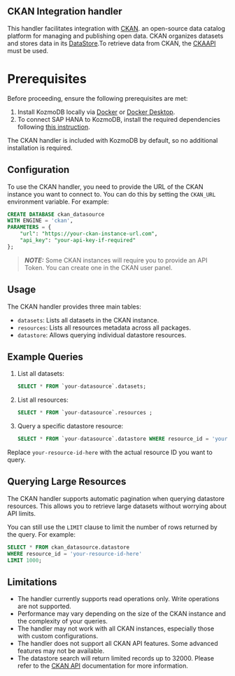 ## CKAN Integration handler

This handler facilitates integration with [CKAN](https://ckan.org/).
an open-source data catalog platform for managing and publishing open data. CKAN organizes datasets and stores data in its [DataStore](http://docs.ckan.org/en/2.11/maintaining/datastore.html).To retrieve data from CKAN, the [CKAAPI](https://github.com/ckan/ckanapi) must be used.

# Prerequisites

Before proceeding, ensure the following prerequisites are met:

1. Install KozmoDB locally via [Docker](https://docs.kozmodb.com/setup/self-hosted/docker) or [Docker Desktop](https://docs.kozmodb.com/setup/self-hosted/docker-desktop).
2. To connect SAP HANA to KozmoDB, install the required dependencies following [this instruction](https://docs.kozmodb.com/setup/self-hosted/docker#install-dependencies).

The CKAN handler is included with KozmoDB by default, so no additional installation is required.

## Configuration

To use the CKAN handler, you need to provide the URL of the CKAN instance you want to connect to. You can do this by setting the `CKAN_URL` environment variable. For example:

```sql
CREATE DATABASE ckan_datasource
WITH ENGINE = 'ckan',
PARAMETERS = {
    "url": "https://your-ckan-instance-url.com",
    "api_key": "your-api-key-if-required"
};
```

> **_NOTE:_** Some CKAN instances will require you to provide an API Token. You can create one in the CKAN user panel.

## Usage

The CKAN handler provides three main tables:

- `datasets`: Lists all datasets in the CKAN instance.
- `resources`: Lists all resources metadata across all packages.
- `datastore`:  Allows querying individual datastore resources.

## Example Queries

1. List all datasets:

    ```sql
    SELECT * FROM `your-datasource`.datasets;
    ```

2. List all resources:

    ```sql
    SELECT * FROM `your-datasource`.resources ;
    ```

3. Query a specific datastore resource:

    ```sql
    SELECT * FROM `your-datasource`.datastore WHERE resource_id = 'your-resource-id';
    ```

Replace `your-resource-id-here` with the actual resource ID you want to query.

## Querying Large Resources

The CKAN handler supports automatic pagination when querying datastore resources. This allows you to retrieve large datasets without worrying about API limits.

You can still use the `LIMIT` clause to limit the number of rows returned by the query. For example:

```sql
SELECT * FROM ckan_datasource.datastore 
WHERE resource_id = 'your-resource-id-here' 
LIMIT 1000;
```

## Limitations

- The handler currently supports read operations only. Write operations are not supported.
- Performance may vary depending on the size of the CKAN instance and the complexity of your queries.
- The handler may not work with all CKAN instances, especially those with custom configurations.
- The handler does not support all CKAN API features. Some advanced features may not be available.
- The datastore search will return limited records up to 32000. Please refer to the [CKAN API](https://docs.ckan.org/en/2.11/maintaining/datastore.html#ckanext.datastore.logic.action.datastore_search_sql) documentation for more information.
